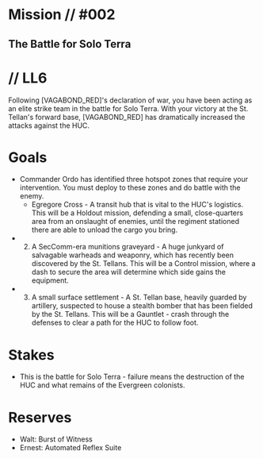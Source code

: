 # Mission // #002
## The Battle for Solo Terra
# // LL6

Following [VAGABOND_RED]'s declaration of war, you have been acting as an elite strike team in the battle for Solo Terra. With your victory at the St. Tellan's forward base, [VAGABOND_RED] has dramatically increased the attacks against the HUC.

# Goals
- Commander Ordo has identified three hotspot zones that require your intervention. You must deploy to these zones and do battle with the enemy.
    - Egregore Cross - A transit hub that is vital to the HUC's logistics. This will be a Holdout mission, defending a small, close-quarters area from an onslaught of enemies, until the regiment stationed there are able to unload the cargo you bring.
- 2) A SecComm-era munitions graveyard - A huge junkyard of salvagable warheads and weaponry, which has recently been discovered by the St. Tellans. This will be a Control mission, where a dash to secure the area will determine which side gains the equipment.
- 3) A small surface settlement - A St. Tellan base, heavily guarded by artillery, suspected to house a stealth bomber that has been fielded by the St. Tellans. This will be a Gauntlet - crash through the defenses to clear a path for the HUC to follow foot.

# Stakes
- This is the battle for Solo Terra - failure means the destruction of the HUC and what remains of the Evergreen colonists.

# Reserves
- Walt: Burst of Witness
- Ernest: Automated Reflex Suite